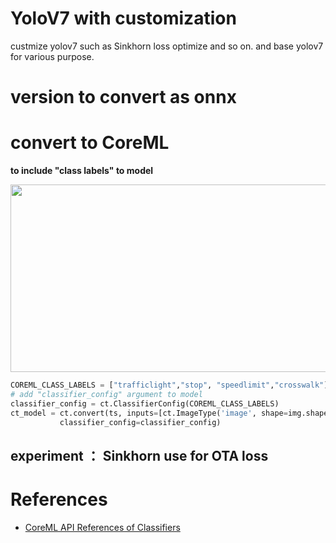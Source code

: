 # YoloV7 with customization

custmize yolov7 such as Sinkhorn loss optimize and so on.
and base yolov7 for various purpose.


# version to convert as onnx




# convert to CoreML 

<b>to include "class labels" to model</b>

<img src="https://user-images.githubusercontent.com/48679574/200152880-9e9d5557-b2d6-4418-8774-63e96d02dd45.png" width="800" height="300"/>

```python
COREML_CLASS_LABELS = ["trafficlight","stop", "speedlimit","crosswalk"]
# add "classifier_config" argument to model
classifier_config = ct.ClassifierConfig(COREML_CLASS_LABELS)
ct_model = ct.convert(ts, inputs=[ct.ImageType('image', shape=img.shape, scale=1 / 255.0, bias=[0, 0, 0])], 
           classifier_config=classifier_config)
```

## experiment ： Sinkhorn use for OTA loss

# References
- [CoreML API References of Classifiers](https://coremltools.readme.io/docs/classifiers)

